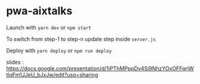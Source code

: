 # pwa-aixtalks

Launch with `yarn dev` or `npm start`

To switch from step-1 to step-n update step inside `server.js`

Deploy with `yarn deploy` or `npm run deploy`

slides : https://docs.google.com/presentation/d/1iPThMPppDv4Si9NhzYOxOFFqrjWtlqFm1JJeU_bJxJw/edit?usp=sharing
